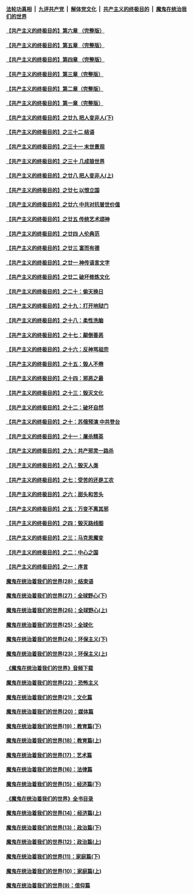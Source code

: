 ####  [法轮功真相](../../../../basic/blob/master/README.md?t=06251302) &nbsp;|&nbsp; [九评共产党](../../../../9ping.md/blob/master/README.md?t=06251302) &nbsp;|&nbsp; [解体党文化](../../../../jtdwh.md/blob/master/README.md?t=06251302)  &nbsp;|&nbsp; [共产主义的终极目的](../../../../gczydzjmd.md/blob/master/README.md?t=06251302) &nbsp;|&nbsp; [魔鬼在统治我们的世界](../../../../mgztzwmdsj.md/blob/master/README.md?t=06251302) 

#### [【共产主义的终极目的】第六章 （完整版）](../pages/nsc422/n11428913.md?t=06251302) 

#### [【共产主义的终极目的】第五章 （完整版）](../pages/nsc422/n11428912.md?t=06251302) 

#### [【共产主义的终极目的】第四章 （完整版）](../pages/nsc422/n11428907.md?t=06251302) 

#### [【共产主义的终极目的】第三章（完整版）](../pages/nsc422/n11428848.md?t=06251302) 

#### [【共产主义的终极目的】第二章（完整版）](../pages/nsc422/n11428831.md?t=06251302) 

#### [【共产主义的终极目的】第一章（完整版）](../pages/nsc422/n11417651.md?t=06251302) 

#### [【共产主义的终极目的】之廿九 把人变非人(下)](../pages/nsc422/n11344140.md?t=06251302) 

#### [【共产主义的终极目的】之三十二 结语](../pages/nsc422/n11360535.md?t=06251302) 

#### [【共产主义的终极目的】之三十一 末世景观](../pages/nsc422/n11351129.md?t=06251302) 

#### [【共产主义的终极目的】之三十 几成狼世界](../pages/nsc422/n11348280.md?t=06251302) 

#### [【共产主义的终极目的】之廿八 把人变非人(上)](../pages/nsc422/n11340492.md?t=06251302) 

#### [【共产主义的终极目的】之廿七 以恨立国](../pages/nsc422/n11336944.md?t=06251302) 

#### [【共产主义的终极目的】之廿六 中共对抗普世价值](../pages/nsc422/n11324785.md?t=06251302) 

#### [【共产主义的终极目的】之廿五 传统艺术颂神](../pages/nsc422/n11296396.md?t=06251302) 

#### [【共产主义的终极目的】之廿四 人伦典范](../pages/nsc422/n11296397.md?t=06251302) 

#### [【共产主义的终极目的】之廿三 富而有德](../pages/nsc422/n11283598.md?t=06251302) 

#### [【共产主义的终极目的】之廿一 神传语言文字](../pages/nsc422/n11263265.md?t=06251302) 

#### [【共产主义的终极目的】之廿二 破坏修炼文化](../pages/nsc422/n11245728.md?t=06251302) 

#### [【共产主义的终极目的】之二十：偷天换日](../pages/nsc422/n11238846.md?t=06251302) 

#### [【共产主义的终极目的】之十九：打开地狱门](../pages/nsc422/n11206376.md?t=06251302) 

#### [【共产主义的终极目的】之十八：柔性洗脑](../pages/nsc422/n11199994.md?t=06251302) 

#### [【共产主义的终极目的】之十七：颠倒善恶](../pages/nsc422/n11179782.md?t=06251302) 

#### [【共产主义的终极目的】之十六：反神骂祖宗](../pages/nsc422/n11166798.md?t=06251302) 

#### [【共产主义的终极目的】之十五：毁人不倦](../pages/nsc422/n11166792.md?t=06251302) 

#### [【共产主义的终极目的】之十四：邪恶之最](../pages/nsc422/n11150249.md?t=06251302) 

#### [【共产主义的终极目的】之十三：毁灭文化](../pages/nsc422/n11135227.md?t=06251302) 

#### [【共产主义的终极目的】之十二：破坏自然](../pages/nsc422/n11135214.md?t=06251302) 

#### [【共产主义的终极目的】之十：苏俄预演 中共登台](../pages/nsc422/n11118424.md?t=06251302) 

#### [【共产主义的终极目的】之十一：屠杀精英](../pages/nsc422/n11118442.md?t=06251302) 

#### [【共产主义的终极目的】之九：共产邪灵一路杀](../pages/nsc422/n11114139.md?t=06251302) 

#### [【共产主义的终极目的】之八：毁灭人类](../pages/nsc422/n11108503.md?t=06251302) 

#### [【共产主义的终极目的】之七：受苦的还是工农](../pages/nsc422/n11101809.md?t=06251302) 

#### [【共产主义的终极目的】之六：甜头和苦头](../pages/nsc422/n11096971.md?t=06251302) 

#### [【共产主义的终极目的】之五：万变不离其邪](../pages/nsc422/n11091285.md?t=06251302) 

#### [【共产主义的终极目的】之四：毁灭路线图](../pages/nsc422/n11086284.md?t=06251302) 

#### [【共产主义的终极目的】之三：马克思魔变](../pages/nsc422/n11061941.md?t=06251302) 

#### [【共产主义的终极目的】之二：中心之国](../pages/nsc422/n11047728.md?t=06251302) 

#### [【共产主义的终极目的】之一：序言](../pages/nsc422/n11086077.md?t=06251302) 

#### [魔鬼在统治着我们的世界(28)：结束语](../pages/nsc422/n10936246.md?t=06251302) 

#### [魔鬼在统治着我们的世界(27)：全球野心(下)](../pages/nsc422/n10928319.md?t=06251302) 

#### [魔鬼在统治着我们的世界(26)：全球野心(上)](../pages/nsc422/n10900318.md?t=06251302) 

#### [魔鬼在统治着我们的世界(25)：全球化](../pages/nsc422/n10788205.md?t=06251302) 

#### [魔鬼在统治着我们的世界(24)：环保主义(下)](../pages/nsc422/n10695307.md?t=06251302) 

#### [魔鬼在统治着我们的世界(23)：环保主义(上)](../pages/nsc422/n10688613.md?t=06251302) 

#### [《魔鬼在统治着我们的世界》音频下载](../pages/nsc422/n10635553.md?t=06251302) 

#### [魔鬼在统治着我们的世界(22)：恐怖主义](../pages/nsc422/n10614727.md?t=06251302) 

#### [魔鬼在统治着我们的世界(21)：文化篇](../pages/nsc422/n10597706.md?t=06251302) 

#### [魔鬼在统治着我们的世界(20)：媒体篇](../pages/nsc422/n10586579.md?t=06251302) 

#### [魔鬼在统治着我们的世界(19)：教育篇(下)](../pages/nsc422/n10564808.md?t=06251302) 

#### [魔鬼在统治着我们的世界(18)：教育篇(上)](../pages/nsc422/n10526970.md?t=06251302) 

#### [魔鬼在统治着我们的世界(17)：艺术篇](../pages/nsc422/n10499093.md?t=06251302) 

#### [魔鬼在统治着我们的世界(16)：法律篇](../pages/nsc422/n10485969.md?t=06251302) 

#### [魔鬼在统治着我们的世界(15)：经济篇(下)](../pages/nsc422/n10469975.md?t=06251302) 

#### [《魔鬼在统治着我们的世界》全书目录](../pages/nsc422/n10464261.md?t=06251302) 

#### [魔鬼在统治着我们的世界(14)：经济篇(上)](../pages/nsc422/n10457370.md?t=06251302) 

#### [魔鬼在统治着我们的世界(13)：政治篇(下)](../pages/nsc422/n10448270.md?t=06251302) 

#### [魔鬼在统治着我们的世界(12)：政治篇(上)](../pages/nsc422/n10444576.md?t=06251302) 

#### [魔鬼在统治着我们的世界(11)：家庭篇(下)](../pages/nsc422/n10440961.md?t=06251302) 

#### [魔鬼在统治着我们的世界(10)：家庭篇(上)](../pages/nsc422/n10435448.md?t=06251302) 

#### [魔鬼在统治着我们的世界(9)：信仰篇](../pages/nsc422/n10432159.md?t=06251302) 

